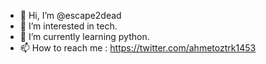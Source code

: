 - 👋 Hi, I’m @escape2dead
- 👀 I’m interested in tech.
- 🌱 I’m currently learning python.
- 📫 How to reach me : https://twitter.com/ahmetoztrk1453

<!---
escape2dead/escape2dead is a ✨ special ✨ repository because its `README.md` (this file) appears on your GitHub profile.
You can click the Preview link to take a look at your changes.
--->
